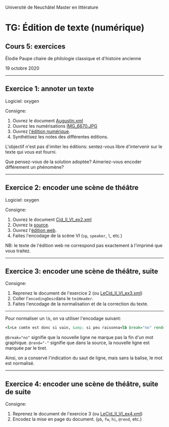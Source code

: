 Université de Neuchâtel
Master en littérature

# TG: Édition de texte (numérique)
## Cours 5: exercices

Élodie Paupe 
chaire de philologie classique et d'histoire ancienne

19 octobre 2020

---

## Exercice 1: annoter un texte

Logiciel: oxygen

Consigne: 
1. Ouvrez le document [Augustin.xml](https://github.com/elodiepaupe/UNINE_edition-numerique/tree/master/Cours%205/exercices/exercice%201)
1. Ouvrez les numérisations [IMG_6670.JPG](IMG_6670.JPG)
1. Ouvrez [l'édition numérique](https://fr.wikisource.org/wiki/Les_Confessions_(Augustin)/Livre_premier#cite_note-1).
1. Synthétisez les notes des différentes éditions.

L'objectif n'est pas d'imiter les éditions: sentez-vous libre d'intervenir sur le texte qui vous est fourni.

Que pensez-vous de la solution adoptée? Aimeriez-vous encoder différement un phénomène?

---

## Exercice 2: encoder une scène de théâtre

Logiciel: oxygen

Consigne: 
1. Ouvrez le document [Cid_II_VI_ex2.xml](https://github.com/elodiepaupe/UNINE_edition-numerique/tree/master/Cours%205/exercices/exercice%202)
1. Ouvrez la [source](https://gallica.bnf.fr/ark:/12148/bpt6k1280248c/).
1. Ouvrez l'[édition web](https://fr.m.wikisource.org/wiki/Le_Cid).
1. Faites l'encodage de la scène VI (`sp`, `speaker`, `l`, etc.)


NB: le texte de l'édition web ne correspond pas exactement à l'imprimé que vous traitez.

--- 

## Exercice 3: encoder une scène de théâtre, suite

Consigne: 
1. Reprenez le document de l'exercice 2 (ou [LeCid_II_VI_ex3.xml](https://github.com/elodiepaupe/UNINE_edition-numerique/tree/master/Cours%205/exercices/exercice%203))
1. Coller l'`encodingDesc`dans le `teiHeader`. 
1. Faites l'encodage de la normalisation et de la correction du texte.

---

Pour normaliser un `lb`, on va utiliser l'encodage suivant: 

```XML
<l>Le comte est donc si vain, &amp; si peu raisonna<lb break="no" rend="-"/>ble !</l>
```

`@break="no"` signifie que la nouvelle ligne ne marque pas la fin d'un mot graphique. 
`@rend="-"` signifie que dans la source, la nouvelle ligne est marquée par le tiret.

Ainsi, on a conservé l'indication du saut de ligne, mais sans la balise, le mot est normalisé.

---

## Exercice 4: encoder une scène de théâtre, suite de suite

Consigne: 
1. Reprenez le document de l'exercice 3 (ou [LeCid_II_VI_ex4.xml](https://github.com/elodiepaupe/UNINE_edition-numerique/tree/master/Cours%205/exercices/exercice%204))
1. Encodez la mise en page du document. (`pb`, `fw`, `hi`, `@rend`, etc.)
